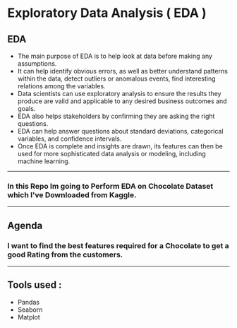 # Exploratory Data Analysis ( EDA )
## EDA 
- The main purpose of EDA is to help look at data before making any assumptions.
-  It can help identify obvious errors, as well as better understand patterns within the data, detect outliers or anomalous events, find interesting relations among the variables.
-  Data scientists can use exploratory analysis to ensure the results they produce are valid and applicable to any desired business outcomes and goals. 
-  EDA also helps stakeholders by confirming they are asking the right questions. 
-  EDA can help answer questions about standard deviations, categorical variables, and confidence intervals. 
-  Once EDA is complete and insights are drawn, its features can then be used for more sophisticated data analysis or modeling, including machine learning.

---

### In this Repo Im going to Perform EDA on Chocolate Dataset which I've Downloaded from Kaggle.

--- 
## Agenda
### I want to find the best features required for a Chocolate to get a good Rating from the customers.
---
## Tools used :
- Pandas
- Seaborn
- Matplot